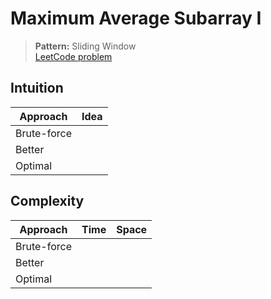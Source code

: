 # Maximum Average Subarray I

> **Pattern:** Sliding Window  
> [LeetCode problem](https://leetcode.com/problems/maximum-average-subarray-i/)

## Intuition

| Approach | Idea |
|----------|------|
| Brute-force | |
| Better | |
| Optimal | |

## Complexity

| Approach  | Time | Space |
|-----------|------|-------|
| Brute-force |  |  |
| Better |  |  |
| Optimal |  |  |

